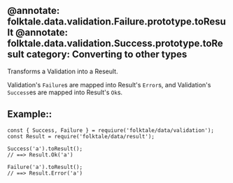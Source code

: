 @annotate: folktale.data.validation.Failure.prototype.toResult
@annotate: folktale.data.validation.Success.prototype.toResult
category: Converting to other types
---

Transforms a Validation into a Reseult.

Validation's `Failure`s are mapped into Result's `Error`s, and Validation's `Success`es are mapped into Result's `Ok`s.


## Example::

    const { Success, Failure } = requiure('folktale/data/validation');
    const Result = require('folktale/data/result');

    Success('a').toResult();
    // ==> Result.Ok('a')

    Failure('a').toResult();
    // ==> Result.Error('a')